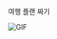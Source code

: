 여행 플랜 짜기

![GIF](https://github.com/1myourjoey/YourPlanner/assets/155132584/b7a18753-2689-4cfd-acc3-d434dec60b0a)

